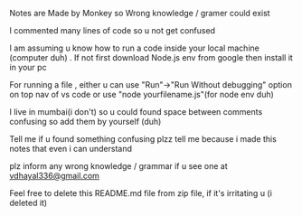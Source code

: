 Notes are Made by Monkey so Wrong knowledge / gramer could exist

I commented many lines of code so u not get confused

I am assuming u know how to run a code inside your local machine (computer duh) . If not first download Node.js env from google then install it in your pc 

For running a file , either u can use "Run"->"Run Without debugging" option on top nav of vs code or use "node yourfilename.js"(for node env duh)

I live in mumbai(i don't) so u could found space between comments confusing so add them by yourself (duh)

Tell me if u found something confusing plzz tell me because i made this notes that even i can understand 

plz inform any wrong knowledge / grammar if u see one at vdhayal336@gmail.com 

Feel free to delete this README.md file from zip file, if it's irritating u (i deleted it)
